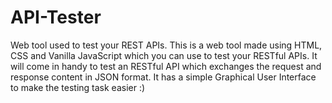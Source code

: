 # API-Tester
Web tool used to test your REST APIs.
This is a web tool made using HTML, CSS and Vanilla JavaScript which you can use to test your RESTful APIs.
It will come in handy to test an RESTful API which exchanges the request and response content in JSON format.
It has a simple Graphical User Interface to make the testing task easier :)
